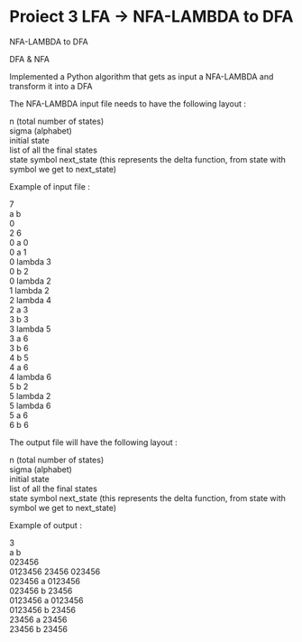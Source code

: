 # Proiect 3 LFA -> NFA-LAMBDA to DFA
NFA-LAMBDA to DFA

DFA & NFA

Implemented a Python algorithm that gets as input a NFA-LAMBDA and transform it into a DFA

The NFA-LAMBDA input file needs to have the following layout :

n (total number of states)\
sigma (alphabet)\
initial state\
list of all the final states\
state symbol next_state (this represents the delta function, from state with symbol we get to next_state)

Example of input file :

7\
a b\
0\
2 6\
0 a 0\
0 a 1\
0 lambda 3\
0 b 2\
0 lambda 2\
1 lambda 2\
2 lambda 4\
2 a 3\
3 b 3\
3 lambda 5\
3 a 6\
3 b 6\
4 b 5\
4 a 6\
4 lambda 6\
5 b 2\
5 lambda 2\
5 lambda 6\
5 a 6\
6 b 6

The output file will have the following layout :

n (total number of states)\
sigma (alphabet)\
initial state\
list of all the final states\
state symbol next_state (this represents the delta function, from state with symbol we get to next_state)

Example of output :

3\
a b\
023456\
0123456 23456 023456\
023456 a 0123456\
023456 b 23456\
0123456 a 0123456\
0123456 b 23456\
23456 a 23456\
23456 b 23456
